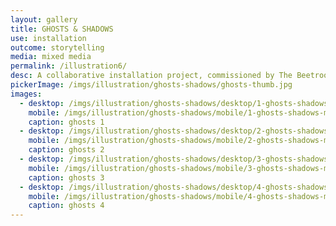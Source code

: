 ```yaml
---
layout: gallery
title: GHOSTS & SHADOWS
use: installation
outcome: storytelling
media: mixed media
permalink: /illustration6/
desc: A collaborative installation project, commissioned by The Beetroot Tree Gallery in Derbyshire..
pickerImage: /imgs/illustration/ghosts-shadows/ghosts-thumb.jpg
images:
  - desktop: /imgs/illustration/ghosts-shadows/desktop/1-ghosts-shadows-dt.jpg
    mobile: /imgs/illustration/ghosts-shadows/mobile/1-ghosts-shadows-m.jpg
    caption: ghosts 1
  - desktop: /imgs/illustration/ghosts-shadows/desktop/2-ghosts-shadows-dt.jpg
    mobile: /imgs/illustration/ghosts-shadows/mobile/2-ghosts-shadows-m.jpg
    caption: ghosts 2
  - desktop: /imgs/illustration/ghosts-shadows/desktop/3-ghosts-shadows-dt.jpg
    mobile: /imgs/illustration/ghosts-shadows/mobile/3-ghosts-shadows-m.jpg
    caption: ghosts 3
  - desktop: /imgs/illustration/ghosts-shadows/desktop/4-ghosts-shadows-dt.jpg
    mobile: /imgs/illustration/ghosts-shadows/mobile/4-ghosts-shadows-m.jpg
    caption: ghosts 4
---
```

